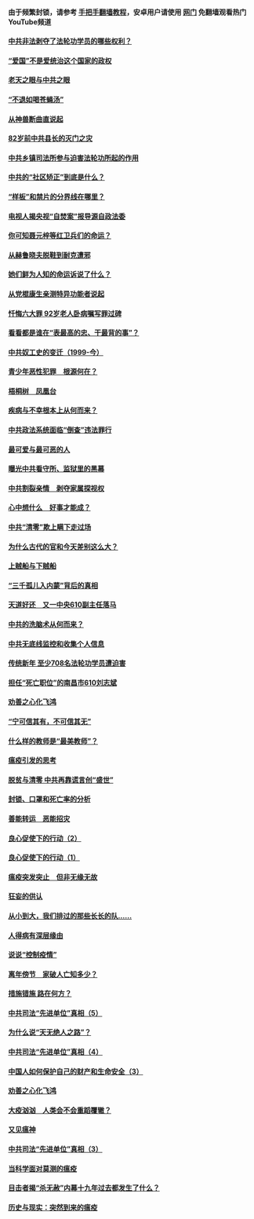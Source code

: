 #### 由于频繁封锁，请参考 [手把手翻墙教程](https://github.com/gfw-breaker/guides/wiki/)，安卓用户请使用 [网门](https://github.com/gfw-breaker/nogfw/blob/master/dl.md?t=04171701) 免翻墙观看热门YouTube频道 

#### [中共非法剥夺了法轮功学员的哪些权利？](../pages/19/423392.md?t=04171701) 

#### [“爱国”不是爱统治这个国家的政权](../pages/19/423029.md?t=04171701) 

#### [老天之眼与中共之眼](../pages/19/423378.md?t=04171701) 

#### [“不退如喝苍蝇汤”](../pages/19/423287.md?t=04171701) 

#### [从神兽断曲直说起](../pages/19/423201.md?t=04171701) 

#### [82岁前中共县长的灭门之灾](../pages/19/423055.md?t=04171701) 

#### [中共乡镇司法所参与迫害法轮功所起的作用](../pages/19/423064.md?t=04171701) 

#### [中共的“社区矫正”到底是什么？](../pages/19/422870.md?t=04171701) 

#### [“样板”和禁片的分界线在哪里？](../pages/19/422704.md?t=04171701) 

#### [电视人揭央视“自焚案”报导源自政法委](../pages/19/422770.md?t=04171701) 

#### [你可知聂元梓等红卫兵们的命运？](../pages/19/422848.md?t=04171701) 

#### [从赫鲁晓夫脱鞋到耐克遭邪](../pages/19/422826.md?t=04171701) 

#### [她们鲜为人知的命运诉说了什么？](../pages/19/422754.md?t=04171701) 

#### [从党棍康生亲测特异功能者说起](../pages/19/422657.md?t=04171701) 

#### [忏悔六大罪 92岁老人卧病嘱写罪过碑](../pages/19/422750.md?t=04171701) 

#### [看看都是谁在“表最高的忠、干最背的事”？](../pages/19/422703.md?t=04171701) 

#### [中共奴工史的变迁（1999-今）](../pages/19/422656.md?t=04171701) 

#### [青少年恶性犯罪　根源何在？](../pages/19/422449.md?t=04171701) 

#### [梧桐树　凤凰台](../pages/19/422442.md?t=04171701) 

#### [疾病与不幸根本上从何而来？](../pages/19/422438.md?t=04171701) 

#### [中共政法系统面临“倒查”违法罪行](../pages/19/422497.md?t=04171701) 

#### [最可爱与最可恶的人](../pages/19/422448.md?t=04171701) 

#### [曝光中共看守所、监狱里的黑幕](../pages/19/422390.md?t=04171701) 

#### [中共割裂亲情　剥夺家属探视权](../pages/19/422364.md?t=04171701) 

#### [心中想什么　好事才能成？](../pages/19/422318.md?t=04171701) 

#### [中共“清零”欺上瞒下走过场](../pages/19/422306.md?t=04171701) 

#### [为什么古代的官和今天差别这么大？](../pages/19/422228.md?t=04171701) 

#### [上贼船与下贼船](../pages/19/422276.md?t=04171701) 

#### [“三千孤儿入内蒙”背后的真相](../pages/19/422229.md?t=04171701) 

#### [天道好还　又一中央610副主任落马](../pages/19/422155.md?t=04171701) 

#### [中共的洗脑术从何而来？](../pages/19/422154.md?t=04171701) 

#### [中共无底线监控和收集个人信息](../pages/19/422039.md?t=04171701) 

#### [传统新年 至少708名法轮功学员遭迫害](../pages/19/421946.md?t=04171701) 

#### [担任“死亡职位”的南昌市610刘志斌](../pages/19/421957.md?t=04171701) 

#### [劝善之心化飞鸿](../pages/19/421164.md?t=04171701) 

#### [“宁可信其有，不可信其无”](../pages/19/421691.md?t=04171701) 

#### [什么样的教师是“最美教师”？](../pages/19/421755.md?t=04171701) 

#### [瘟疫引发的思考](../pages/19/421594.md?t=04171701) 

#### [脱贫与清零 中共再靠谎言创“盛世”](../pages/19/421590.md?t=04171701) 

#### [封锁、口罩和死亡率的分析](../pages/19/421495.md?t=04171701) 

#### [善能转运　恶能招灾](../pages/19/421334.md?t=04171701) 

#### [良心促使下的行动（2）](../pages/19/421361.md?t=04171701) 

#### [良心促使下的行动（1）](../pages/19/421302.md?t=04171701) 

#### [瘟疫突发突止　但非无缘无故](../pages/19/421281.md?t=04171701) 

#### [狂妄的供认](../pages/19/421199.md?t=04171701) 

#### [从小到大，我们排过的那些长长的队……](../pages/19/421243.md?t=04171701) 

#### [人得病有深层缘由](../pages/19/420864.md?t=04171701) 

#### [说说“控制疫情”](../pages/19/420831.md?t=04171701) 

#### [离年傍节　家破人亡知多少？](../pages/19/420563.md?t=04171701) 

#### [措施错施  路在何方？](../pages/19/420076.md?t=04171701) 

#### [中共司法“先进单位”真相（5）](../pages/19/419453.md?t=04171701) 

#### [为什么说“天无绝人之路”？](../pages/19/419618.md?t=04171701) 

#### [中共司法“先进单位”真相（4）](../pages/19/419452.md?t=04171701) 

#### [中国人如何保护自己的财产和生命安全（3）](../pages/19/419405.md?t=04171701) 

#### [劝善之心化飞鸿](../pages/19/418758.md?t=04171701) 

#### [大疫汹汹　人类会不会重蹈覆辙？](../pages/19/419691.md?t=04171701) 

#### [又见瘟神](../pages/19/419225.md?t=04171701) 

#### [中共司法“先进单位”真相（3）](../pages/19/419451.md?t=04171701) 

#### [当科学面对莫测的瘟疫](../pages/19/419625.md?t=04171701) 

#### [目击者揭“杀无赦”内幕十九年过去都发生了什么？](../pages/19/419617.md?t=04171701) 

#### [历史与现实：突然到来的瘟疫](../pages/19/419619.md?t=04171701) 

